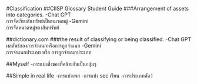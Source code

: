 #Classification
##CIISP Glossary Student Guide
###Arrangement of assets into categories.
-Chat GPT <br>
การจัดเรียงสินทรัพย์เป็นหมวดหมู่
-Gemini <br>
การจัดหมวดหมู่ของสินทรัพย์

##dictionary.com
###the result of classifying or being classified.
-Chat GPT <br>
ผลลัพธ์ของการจำแนกหรือการถูกจำแนก
-Gemini <br>
การจำแนกประเภท หรือ การถูกจำแนกประเภท

##Myself
-การแบ่งสิ่งของที่คล้ายกันเป็นกลุ่มๆ

##Simple in real life
-การแบ่งเพศ
-การแบ่ง sec เรียน
-การประเภทสัตว์

